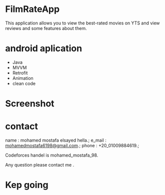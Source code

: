 # FilmRateApp
This application allows you to view the best-rated movies on YTS and view reviews and some features about them.

# android aplication
- Java
- MVVM
- Retrofit
- Animation
- clean code

# Screenshot


# contact

name : mohamed mostafa elsayed hella.;
e_mail : mohamedmostafa6198@gmail.com.;
phone : +20_01009884619.;

Codeforces handel is mohamed_mostafa_98.

Any question please contact me .

# Kep going
